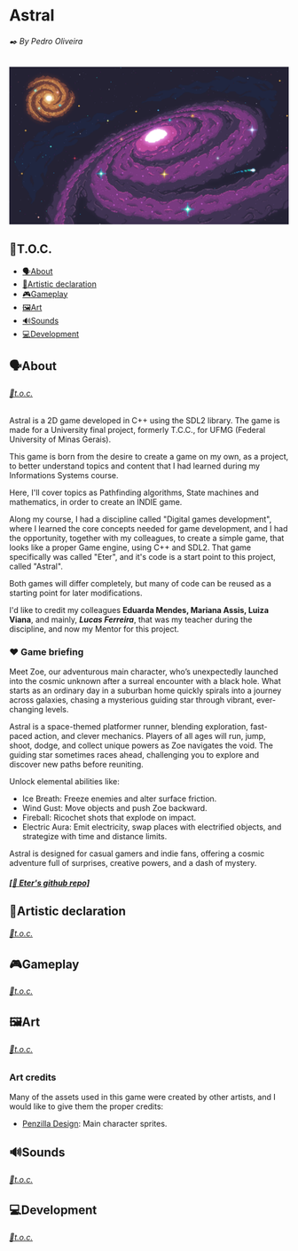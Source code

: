 # Astral
###### ✒️ By Pedro Oliveira
![Astral background](assets/Sprites/Menu/background.png)

## 📖T.O.C.
- [🗣️About](#🗣️about)
- [🎨Artistic declaration](#🎨artistic-declaration)
- [🎮Gameplay](#🎮gameplay)
- [🖼️Art](#🖼️art)
- [🔊Sounds](#🔊sounds)
- [💻Development](#💻development)

## 🗣️About
###### [📖t.o.c.](#📖toc)

Astral is a 2D game developed in C++ using the SDL2 library. The game is made for a University
final project, formerly T.C.C., for UFMG (Federal University of Minas Gerais).

This game is born from the desire to create a game on my own, as a project, to better understand
topics and content that I had learned during my Informations Systems course.

Here, I'll cover topics as Pathfinding algorithms, State machines and mathematics, in order to
create an INDIE game.

Along my course, I had a discipline called "Digital games development", where I learned the core
concepts needed for game development, and I had the opportunity, together with my colleagues, to
create a simple game, that looks like a proper Game engine, using C++ and SDL2. That game specifically
was called "Eter", and it's code is a start point to this project, called "Astral".

Both games will differ completely, but many of code can be reused as a starting point for later modifications.

I'd like to credit my colleagues __Eduarda Mendes, Mariana Assis, Luiza Viana__, and mainly, __***Lucas Ferreira***__, that was my
teacher during the discipline, and now my Mentor for this project.

### ❤️ Game briefing
Meet Zoe, our adventurous main character, who’s unexpectedly launched into the cosmic unknown after a surreal encounter with a black hole. 
What starts as an ordinary day in a suburban home quickly spirals into a journey across galaxies, chasing a mysterious guiding star through vibrant, 
ever-changing levels.

Astral is a space-themed platformer runner, blending exploration, fast-paced action, and clever mechanics. Players of all ages will run, jump,
shoot, dodge, and collect unique powers as Zoe navigates the void. The guiding star sometimes races ahead, challenging you to explore and discover
new paths before reuniting.

Unlock elemental abilities like:
- Ice Breath: Freeze enemies and alter surface friction.
- Wind Gust: Move objects and push Zoe backward.
- Fireball: Ricochet shots that explode on impact.
- Electric Aura: Emit electricity, swap places with electrified objects, and strategize with time and distance limits.

Astral is designed for casual gamers and indie fans, offering a cosmic adventure full of surprises, creative powers, and a dash of mystery.

##### [[🤖 Eter's github repo]](https://github.com/eduardamendes2410/Jogos-TpFinal_)

## 🎨Artistic declaration
###### [📖t.o.c.](#📖toc)
## 🎮Gameplay
###### [📖t.o.c.](#📖toc)
## 🖼️Art
###### [📖t.o.c.](#📖toc)
### Art credits
Many of the assets used in this game were created by other artists, and I would like to give them the proper credits:
- [Penzilla Design](https://penzilla.itch.io/): Main character sprites.
## 🔊Sounds
###### [📖t.o.c.](#📖toc)
## 💻Development
###### [📖t.o.c.](#📖toc)